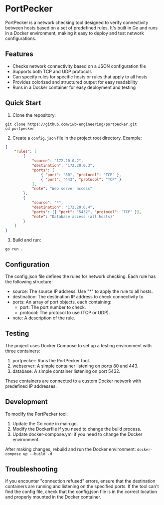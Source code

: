 # PortPecker

PortPecker is a network checking tool designed to verify connectivity between hosts based on a set of predefined rules. It's built in Go and runs in a Docker environment, making it easy to deploy and test network configurations.

## Features

-   Checks network connectivity based on a JSON configuration file
-   Supports both TCP and UDP protocols
-   Can specify rules for specific hosts or rules that apply to all hosts
-   Provides colorized and structured output for easy readability
-   Runs in a Docker container for easy deployment and testing

## Quick Start

1. Clone the repository:

```
git clone https://github.com/iwb-engineering/portpecker.git
cd portpecker
```

2. Create a `config.json` file in the project root directory. Example:

```json
{
    "rules": [
        {
            "source": "172.20.0.2",
            "destination": "172.20.0.3",
            "ports": [
                { "port": "80", "protocol": "TCP" },
                { "port": "443", "protocol": "TCP" }
            ],
            "note": "Web server access"
        },
        {
            "source": "*",
            "destination": "172.20.0.4",
            "ports": [{ "port": "5432", "protocol": "TCP" }],
            "note": "Database access (all hosts)"
        }
    ]
}
```

3. Build and run:

```
go run .
```

## Configuration

The config.json file defines the rules for network checking. Each rule has the following structure:

-   source: The source IP address. Use "\*" to apply the rule to all hosts.
-   destination: The destination IP address to check connectivity to.
-   ports: An array of port objects, each containing:
    -   port: The port number to check.
    -   protocol: The protocol to use (TCP or UDP).
-   note: A description of the rule.

## Testing

The project uses Docker Compose to set up a testing environment with three containers:

1. portpecker: Runs the PortPecker tool.
2. webserver: A simple container listening on ports 80 and 443.
3. database: A simple container listening on port 5432.

These containers are connected to a custom Docker network with predefined IP addresses.

## Development

To modify the PortPecker tool:

1. Update the Go code in main.go.
2. Modify the Dockerfile if you need to change the build process.
3. Update docker-compose.yml if you need to change the Docker environment.

After making changes, rebuild and run the Docker environment:
`docker-compose up --build -d`

## Troubleshooting

If you encounter "connection refused" errors, ensure that the destination containers are running and listening on the specified ports.
If the tool can't find the config file, check that the config.json file is in the correct location and properly mounted in the Docker container.
